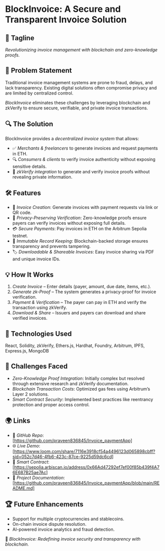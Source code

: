 # BlockInvoice: A Secure and Transparent Invoice Solution

## 🚀 Tagline
*Revolutionizing invoice management with blockchain and zero-knowledge proofs.*

## 🎯 Problem Statement
Traditional invoice management systems are prone to fraud, delays, and lack transparency. Existing digital solutions often compromise privacy and are limited by centralized control.

*BlockInvoice* eliminates these challenges by leveraging blockchain and zkVerify to ensure secure, verifiable, and private invoice transactions.

## 🔍 The Solution
BlockInvoice provides a *decentralized invoice system* that allows:
- ✅ *Merchants & freelancers* to generate invoices and request payments in ETH.
- 🔍 *Consumers & clients* to verify invoice authenticity without exposing sensitive details.
- 🔗 *zkVerify integration* to generate and verify invoice proofs without revealing private information.

## 🛠 Features
- 📄 *Invoice Creation*: Generate invoices with payment requests via link or QR code.
- 🔐 *Privacy-Preserving Verification*: Zero-knowledge proofs ensure payers can verify invoices without exposing full details.
- 💳 *Secure Payments*: Pay invoices in ETH on the Arbitrum Sepolia testnet.
- 📜 *Immutable Record Keeping*: Blockchain-backed storage ensures transparency and prevents tampering.
- 🏷 *Downloadable & Shareable Invoices*: Easy invoice sharing via PDF and unique invoice IDs.

## 💡 How It Works
1. *Create Invoice* – Enter details (payer, amount, due date, items, etc.).
2. *Generate zk-Proof* – The system generates a privacy-proof for invoice verification.
3. *Payment & Verification* – The payer can pay in ETH and verify the transaction using zkVerify.
4. *Download & Share* – Issuers and payers can download and share verified invoices.

## 🔗 Technologies Used
React, Solidity, zkVerify, Ethers.js, Hardhat, Foundry, Arbitrum, IPFS, Express.js, MongoDB

## 🚧 Challenges Faced
- *Zero-Knowledge Proof Integration*: Initially complex but resolved through extensive research and zkVerify documentation.
- *Blockchain Transaction Costs*: Optimized gas fees using Arbitrum’s Layer 2 solutions.
- *Smart Contract Security*: Implemented best practices like reentrancy protection and proper access control.

## 🌍 Links
- 🔗 *GitHub Repo*: [https://github.com/praveen836845/Invoice_paymentApp]
- 🌐 *Live Demo*: [https://www.loom.com/share/7116e3918cf54a4496123d065898cbff?sid=052c7d46-4fb6-423c-87ce-9225d59dc6cd]
- 📜 *Smart Contract*: [https://sepolia.arbiscan.io/address/0x66Ad47292ef7ef00f85b439f4A76E687B25ae7Ac]
- 📄 *Project Documentation*: [https://github.com/praveen836845/Invoice_paymentApp/blob/main/README.md]

## 🏆 Future Enhancements
- Support for multiple cryptocurrencies and stablecoins.
- On-chain invoice dispute resolution.
- AI-powered invoice analytics and fraud detection.

🚀 *BlockInvoice: Redefining invoice security and transparency with blockchain.*
